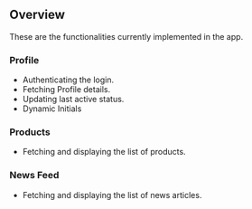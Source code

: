 ## Overview

These are the functionalities currently implemented in the app.

### Profile

- Authenticating the login.
- Fetching Profile details.
- Updating last active status.
- Dynamic Initials

### Products

- Fetching and displaying the list of products.

### News Feed

- Fetching and displaying the list of news articles.
